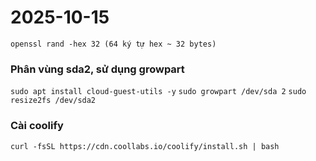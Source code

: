 # 2025-10-15

`openssl rand -hex 32 (64 ký tự hex ~ 32 bytes)`

### Phân vùng sda2, sử dụng growpart

`sudo apt install cloud-guest-utils -y`
`sudo growpart /dev/sda 2`
`sudo resize2fs /dev/sda2`

### Cài coolify

`curl -fsSL https://cdn.coollabs.io/coolify/install.sh | bash`
